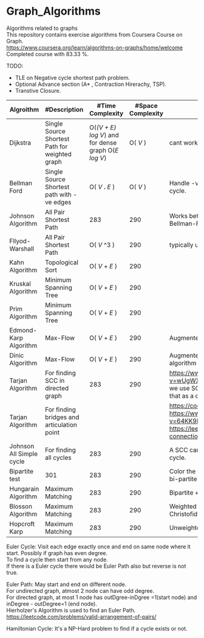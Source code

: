 # Graph_Algorithms
Algorithms related to graphs  
This repository contains exercise algorithms  from Coursera Course on Graph.  
https://www.coursera.org/learn/algorithms-on-graphs/home/welcome  
Completed course with 83.33 %.  

TODO:  
- TLE on Negative cycle shortest path problem.  
- Optional Advance section (A* , Contraction Hirerachy, TSP).  
- Transtive Closure.  


Algroithm | #Description | #Time Complexity | #Space Complexity | #Misc  
--- | --- | --- | --- |---  
Dijkstra | Single Source Shortest Path for weighted graph  | O(_(V +  E) log V_) and for dense graph O(_E log V_)| O( _V_  ) | cant work on grah with -ve edges.  
Bellman Ford | Single Source Shortest path with -ve edges | O( _V_ **.** _E_ ) | O( _V_  ) | Handle -ve edges and can also find -ve cycle.  
Johnson Algorithm | All Pair Shortest Path | 283 | 290 | Works betters in sparse graph as it uses Bellman-Ford and Dijsktra.  
Fllyod-Warshall | All Pair Shortest Path | O( _V_ ^3 ) | 290 | typically used in dense graph.  
Kahn Algorithm | Topological Sort | O( _V_ + _E_ ) | 290 |  
Kruskal Algorithm | Minimum Spanning Tree | O( _V_ + _E_ ) | 290 |  
Prim Algorithm | Minimum Spanning Tree | O( _V_ + _E_ ) | 290 |  
Edmond-Karp Algorithm | Max-Flow | O( _V_ + _E_ ) | 290 | Augmented Path 
Dinic Algorithm | Max-Flow | O( _V_ + _E_ ) | 290 | Augmented Path, Another class of algorithm for max flow uses push-relabl.   
Tarjan Algorithm | For finding SCC in directed graph | 283 | 290 | https://www.youtube.com/watch?v=wUgWX0nc4NY For undirected graph we use SCC but for directed we cant use that as a directed edge is in different.    
Tarjan Algorithm | For finding bridges and articulation point | | | https://codeforces.com/blog/entry/71146 https://www.youtube.com/watch?v=64KK9K4RpKE Practice:  https://leetcode.com/problems/critical-connections-in-a-network/  
Johnson All Simple cycle | For finding all cycles  | 283 | 290 | A SCC can contain multiple elementary cycle.
Bipartite test | 301 | 283 | 290 | Color the Graph with 2 color if possible its bi-partite
Hungarain Algorithm | Maximum Matching | 283 | 290 | Bipartite + Weighted   
Blosson Algorithm | Maximum Matching | 283 | 290 | Weighted + Non-bipartite, like we used Christofide Algorithm for TSP.     
Hopcroft Karp | Maximum Matching | 283 | 290 | Unweighted + Bipartite   

Euler Cycle: Visit each edge exactly once and end on same node where it start. Possibly if graph has even degree.  
To find a cycle then start from any node.  
If there is a Euler cycle there would be Euler Path also but reverse is not true.  

Euler Path: May start and end on different node.  
For undirected graph, atmost 2 node can have odd degree.  
For directed graph, at most 1 node has outDgree-inDgree =1(start node) and inDegree - outDegree=1 (end node).  
Hierholzer's Algorithm is used to find an Euler Path.  https://leetcode.com/problems/valid-arrangement-of-pairs/  


Hamiltonian Cycle: It's a NP-Hard problem to find if a cycle exists or not.  
